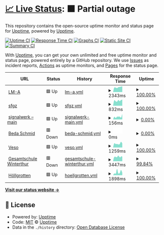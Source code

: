 # [📈 Live Status](https://uptime.signalwerk.ch): <!--live status--> **🟧 Partial outage**

This repository contains the open-source uptime monitor and status page for [Upptime](https://upptime.js.org), powered by [Upptime](https://github.com/upptime/upptime).

[![Uptime CI](https://github.com/signalwerk/upptime/workflows/Uptime%20CI/badge.svg)](https://github.com/signalwerk/upptime/actions?query=workflow%3A%22Uptime+CI%22)
[![Response Time CI](https://github.com/signalwerk/upptime/workflows/Response%20Time%20CI/badge.svg)](https://github.com/signalwerk/upptime/actions?query=workflow%3A%22Response+Time+CI%22)
[![Graphs CI](https://github.com/signalwerk/upptime/workflows/Graphs%20CI/badge.svg)](https://github.com/signalwerk/upptime/actions?query=workflow%3A%22Graphs+CI%22)
[![Static Site CI](https://github.com/signalwerk/upptime/workflows/Static%20Site%20CI/badge.svg)](https://github.com/signalwerk/upptime/actions?query=workflow%3A%22Static+Site+CI%22)
[![Summary CI](https://github.com/signalwerk/upptime/workflows/Summary%20CI/badge.svg)](https://github.com/signalwerk/upptime/actions?query=workflow%3A%22Summary+CI%22)

With [Upptime](https://upptime.js.org), you can get your own unlimited and free uptime monitor and status page, powered entirely by a GitHub repository. We use [Issues](https://github.com/upptime/upptime/issues) as incident reports, [Actions](https://github.com/signalwerk/upptime/actions) as uptime monitors, and [Pages](https://uptime.signalwerk.ch) for the status page.

<!--start: status pages-->
<!-- This summary is generated by Upptime (https://github.com/upptime/upptime) -->
<!-- Do not edit this manually, your changes will be overwritten -->
<!-- prettier-ignore -->
| URL | Status | History | Response Time | Uptime |
| --- | ------ | ------- | ------------- | ------ |
| <img alt="" src="https://icons.duckduckgo.com/ip3/lm-a.ch.ico" height="13"> [LM-A](https://lm-a.ch/) | 🟩 Up | [lm-a.yml](https://github.com/signalwerk/uptime/commits/HEAD/history/lm-a.yml) | <details><summary><img alt="Response time graph" src="./graphs/lm-a/response-time-week.png" height="20"> 2343ms</summary><br><a href="https://uptime.signalwerk.ch/history/lm-a"><img alt="Response time 2199" src="https://img.shields.io/endpoint?url=https%3A%2F%2Fraw.githubusercontent.com%2Fsignalwerk%2Fuptime%2FHEAD%2Fapi%2Flm-a%2Fresponse-time.json"></a><br><a href="https://uptime.signalwerk.ch/history/lm-a"><img alt="24-hour response time 2776" src="https://img.shields.io/endpoint?url=https%3A%2F%2Fraw.githubusercontent.com%2Fsignalwerk%2Fuptime%2FHEAD%2Fapi%2Flm-a%2Fresponse-time-day.json"></a><br><a href="https://uptime.signalwerk.ch/history/lm-a"><img alt="7-day response time 2343" src="https://img.shields.io/endpoint?url=https%3A%2F%2Fraw.githubusercontent.com%2Fsignalwerk%2Fuptime%2FHEAD%2Fapi%2Flm-a%2Fresponse-time-week.json"></a><br><a href="https://uptime.signalwerk.ch/history/lm-a"><img alt="30-day response time 2186" src="https://img.shields.io/endpoint?url=https%3A%2F%2Fraw.githubusercontent.com%2Fsignalwerk%2Fuptime%2FHEAD%2Fapi%2Flm-a%2Fresponse-time-month.json"></a><br><a href="https://uptime.signalwerk.ch/history/lm-a"><img alt="1-year response time 2774" src="https://img.shields.io/endpoint?url=https%3A%2F%2Fraw.githubusercontent.com%2Fsignalwerk%2Fuptime%2FHEAD%2Fapi%2Flm-a%2Fresponse-time-year.json"></a></details> | <details><summary><a href="https://uptime.signalwerk.ch/history/lm-a">100.00%</a></summary><a href="https://uptime.signalwerk.ch/history/lm-a"><img alt="All-time uptime 99.10%" src="https://img.shields.io/endpoint?url=https%3A%2F%2Fraw.githubusercontent.com%2Fsignalwerk%2Fuptime%2FHEAD%2Fapi%2Flm-a%2Fuptime.json"></a><br><a href="https://uptime.signalwerk.ch/history/lm-a"><img alt="24-hour uptime 100.00%" src="https://img.shields.io/endpoint?url=https%3A%2F%2Fraw.githubusercontent.com%2Fsignalwerk%2Fuptime%2FHEAD%2Fapi%2Flm-a%2Fuptime-day.json"></a><br><a href="https://uptime.signalwerk.ch/history/lm-a"><img alt="7-day uptime 100.00%" src="https://img.shields.io/endpoint?url=https%3A%2F%2Fraw.githubusercontent.com%2Fsignalwerk%2Fuptime%2FHEAD%2Fapi%2Flm-a%2Fuptime-week.json"></a><br><a href="https://uptime.signalwerk.ch/history/lm-a"><img alt="30-day uptime 100.00%" src="https://img.shields.io/endpoint?url=https%3A%2F%2Fraw.githubusercontent.com%2Fsignalwerk%2Fuptime%2FHEAD%2Fapi%2Flm-a%2Fuptime-month.json"></a><br><a href="https://uptime.signalwerk.ch/history/lm-a"><img alt="1-year uptime 96.74%" src="https://img.shields.io/endpoint?url=https%3A%2F%2Fraw.githubusercontent.com%2Fsignalwerk%2Fuptime%2FHEAD%2Fapi%2Flm-a%2Fuptime-year.json"></a></details>
| <img alt="" src="https://icons.duckduckgo.com/ip3/sfgz.ch.ico" height="13"> [sfgz](https://sfgz.ch/) | 🟩 Up | [sfgz.yml](https://github.com/signalwerk/uptime/commits/HEAD/history/sfgz.yml) | <details><summary><img alt="Response time graph" src="./graphs/sfgz/response-time-week.png" height="20"> 832ms</summary><br><a href="https://uptime.signalwerk.ch/history/sfgz"><img alt="Response time 1454" src="https://img.shields.io/endpoint?url=https%3A%2F%2Fraw.githubusercontent.com%2Fsignalwerk%2Fuptime%2FHEAD%2Fapi%2Fsfgz%2Fresponse-time.json"></a><br><a href="https://uptime.signalwerk.ch/history/sfgz"><img alt="24-hour response time 986" src="https://img.shields.io/endpoint?url=https%3A%2F%2Fraw.githubusercontent.com%2Fsignalwerk%2Fuptime%2FHEAD%2Fapi%2Fsfgz%2Fresponse-time-day.json"></a><br><a href="https://uptime.signalwerk.ch/history/sfgz"><img alt="7-day response time 832" src="https://img.shields.io/endpoint?url=https%3A%2F%2Fraw.githubusercontent.com%2Fsignalwerk%2Fuptime%2FHEAD%2Fapi%2Fsfgz%2Fresponse-time-week.json"></a><br><a href="https://uptime.signalwerk.ch/history/sfgz"><img alt="30-day response time 809" src="https://img.shields.io/endpoint?url=https%3A%2F%2Fraw.githubusercontent.com%2Fsignalwerk%2Fuptime%2FHEAD%2Fapi%2Fsfgz%2Fresponse-time-month.json"></a><br><a href="https://uptime.signalwerk.ch/history/sfgz"><img alt="1-year response time 1292" src="https://img.shields.io/endpoint?url=https%3A%2F%2Fraw.githubusercontent.com%2Fsignalwerk%2Fuptime%2FHEAD%2Fapi%2Fsfgz%2Fresponse-time-year.json"></a></details> | <details><summary><a href="https://uptime.signalwerk.ch/history/sfgz">100.00%</a></summary><a href="https://uptime.signalwerk.ch/history/sfgz"><img alt="All-time uptime 99.04%" src="https://img.shields.io/endpoint?url=https%3A%2F%2Fraw.githubusercontent.com%2Fsignalwerk%2Fuptime%2FHEAD%2Fapi%2Fsfgz%2Fuptime.json"></a><br><a href="https://uptime.signalwerk.ch/history/sfgz"><img alt="24-hour uptime 100.00%" src="https://img.shields.io/endpoint?url=https%3A%2F%2Fraw.githubusercontent.com%2Fsignalwerk%2Fuptime%2FHEAD%2Fapi%2Fsfgz%2Fuptime-day.json"></a><br><a href="https://uptime.signalwerk.ch/history/sfgz"><img alt="7-day uptime 100.00%" src="https://img.shields.io/endpoint?url=https%3A%2F%2Fraw.githubusercontent.com%2Fsignalwerk%2Fuptime%2FHEAD%2Fapi%2Fsfgz%2Fuptime-week.json"></a><br><a href="https://uptime.signalwerk.ch/history/sfgz"><img alt="30-day uptime 100.00%" src="https://img.shields.io/endpoint?url=https%3A%2F%2Fraw.githubusercontent.com%2Fsignalwerk%2Fuptime%2FHEAD%2Fapi%2Fsfgz%2Fuptime-month.json"></a><br><a href="https://uptime.signalwerk.ch/history/sfgz"><img alt="1-year uptime 97.31%" src="https://img.shields.io/endpoint?url=https%3A%2F%2Fraw.githubusercontent.com%2Fsignalwerk%2Fuptime%2FHEAD%2Fapi%2Fsfgz%2Fuptime-year.json"></a></details>
| <img alt="" src="https://icons.duckduckgo.com/ip3/signalwerk.ch.ico" height="13"> [signalwerk – main](https://signalwerk.ch/) | 🟩 Up | [signalwerk-main.yml](https://github.com/signalwerk/uptime/commits/HEAD/history/signalwerk-main.yml) | <details><summary><img alt="Response time graph" src="./graphs/signalwerk-main/response-time-week.png" height="20"> 156ms</summary><br><a href="https://uptime.signalwerk.ch/history/signalwerk-main"><img alt="Response time 147" src="https://img.shields.io/endpoint?url=https%3A%2F%2Fraw.githubusercontent.com%2Fsignalwerk%2Fuptime%2FHEAD%2Fapi%2Fsignalwerk-main%2Fresponse-time.json"></a><br><a href="https://uptime.signalwerk.ch/history/signalwerk-main"><img alt="24-hour response time 305" src="https://img.shields.io/endpoint?url=https%3A%2F%2Fraw.githubusercontent.com%2Fsignalwerk%2Fuptime%2FHEAD%2Fapi%2Fsignalwerk-main%2Fresponse-time-day.json"></a><br><a href="https://uptime.signalwerk.ch/history/signalwerk-main"><img alt="7-day response time 156" src="https://img.shields.io/endpoint?url=https%3A%2F%2Fraw.githubusercontent.com%2Fsignalwerk%2Fuptime%2FHEAD%2Fapi%2Fsignalwerk-main%2Fresponse-time-week.json"></a><br><a href="https://uptime.signalwerk.ch/history/signalwerk-main"><img alt="30-day response time 154" src="https://img.shields.io/endpoint?url=https%3A%2F%2Fraw.githubusercontent.com%2Fsignalwerk%2Fuptime%2FHEAD%2Fapi%2Fsignalwerk-main%2Fresponse-time-month.json"></a><br><a href="https://uptime.signalwerk.ch/history/signalwerk-main"><img alt="1-year response time 152" src="https://img.shields.io/endpoint?url=https%3A%2F%2Fraw.githubusercontent.com%2Fsignalwerk%2Fuptime%2FHEAD%2Fapi%2Fsignalwerk-main%2Fresponse-time-year.json"></a></details> | <details><summary><a href="https://uptime.signalwerk.ch/history/signalwerk-main">0.00%</a></summary><a href="https://uptime.signalwerk.ch/history/signalwerk-main"><img alt="All-time uptime 42.20%" src="https://img.shields.io/endpoint?url=https%3A%2F%2Fraw.githubusercontent.com%2Fsignalwerk%2Fuptime%2FHEAD%2Fapi%2Fsignalwerk-main%2Fuptime.json"></a><br><a href="https://uptime.signalwerk.ch/history/signalwerk-main"><img alt="24-hour uptime 0.00%" src="https://img.shields.io/endpoint?url=https%3A%2F%2Fraw.githubusercontent.com%2Fsignalwerk%2Fuptime%2FHEAD%2Fapi%2Fsignalwerk-main%2Fuptime-day.json"></a><br><a href="https://uptime.signalwerk.ch/history/signalwerk-main"><img alt="7-day uptime 0.00%" src="https://img.shields.io/endpoint?url=https%3A%2F%2Fraw.githubusercontent.com%2Fsignalwerk%2Fuptime%2FHEAD%2Fapi%2Fsignalwerk-main%2Fuptime-week.json"></a><br><a href="https://uptime.signalwerk.ch/history/signalwerk-main"><img alt="30-day uptime 1.38%" src="https://img.shields.io/endpoint?url=https%3A%2F%2Fraw.githubusercontent.com%2Fsignalwerk%2Fuptime%2FHEAD%2Fapi%2Fsignalwerk-main%2Fuptime-month.json"></a><br><a href="https://uptime.signalwerk.ch/history/signalwerk-main"><img alt="1-year uptime 0.00%" src="https://img.shields.io/endpoint?url=https%3A%2F%2Fraw.githubusercontent.com%2Fsignalwerk%2Fuptime%2FHEAD%2Fapi%2Fsignalwerk-main%2Fuptime-year.json"></a></details>
| <img alt="" src="https://icons.duckduckgo.com/ip3/bedaschmid.ch.ico" height="13"> [Beda Schmid](https://bedaschmid.ch/) | 🟥 Down | [beda-schmid.yml](https://github.com/signalwerk/uptime/commits/HEAD/history/beda-schmid.yml) | <details><summary><img alt="Response time graph" src="./graphs/beda-schmid/response-time-week.png" height="20"> 0ms</summary><br><a href="https://uptime.signalwerk.ch/history/beda-schmid"><img alt="Response time 687" src="https://img.shields.io/endpoint?url=https%3A%2F%2Fraw.githubusercontent.com%2Fsignalwerk%2Fuptime%2FHEAD%2Fapi%2Fbeda-schmid%2Fresponse-time.json"></a><br><a href="https://uptime.signalwerk.ch/history/beda-schmid"><img alt="24-hour response time 0" src="https://img.shields.io/endpoint?url=https%3A%2F%2Fraw.githubusercontent.com%2Fsignalwerk%2Fuptime%2FHEAD%2Fapi%2Fbeda-schmid%2Fresponse-time-day.json"></a><br><a href="https://uptime.signalwerk.ch/history/beda-schmid"><img alt="7-day response time 0" src="https://img.shields.io/endpoint?url=https%3A%2F%2Fraw.githubusercontent.com%2Fsignalwerk%2Fuptime%2FHEAD%2Fapi%2Fbeda-schmid%2Fresponse-time-week.json"></a><br><a href="https://uptime.signalwerk.ch/history/beda-schmid"><img alt="30-day response time 0" src="https://img.shields.io/endpoint?url=https%3A%2F%2Fraw.githubusercontent.com%2Fsignalwerk%2Fuptime%2FHEAD%2Fapi%2Fbeda-schmid%2Fresponse-time-month.json"></a><br><a href="https://uptime.signalwerk.ch/history/beda-schmid"><img alt="1-year response time 0" src="https://img.shields.io/endpoint?url=https%3A%2F%2Fraw.githubusercontent.com%2Fsignalwerk%2Fuptime%2FHEAD%2Fapi%2Fbeda-schmid%2Fresponse-time-year.json"></a></details> | <details><summary><a href="https://uptime.signalwerk.ch/history/beda-schmid">0.00%</a></summary><a href="https://uptime.signalwerk.ch/history/beda-schmid"><img alt="All-time uptime 49.43%" src="https://img.shields.io/endpoint?url=https%3A%2F%2Fraw.githubusercontent.com%2Fsignalwerk%2Fuptime%2FHEAD%2Fapi%2Fbeda-schmid%2Fuptime.json"></a><br><a href="https://uptime.signalwerk.ch/history/beda-schmid"><img alt="24-hour uptime 0.00%" src="https://img.shields.io/endpoint?url=https%3A%2F%2Fraw.githubusercontent.com%2Fsignalwerk%2Fuptime%2FHEAD%2Fapi%2Fbeda-schmid%2Fuptime-day.json"></a><br><a href="https://uptime.signalwerk.ch/history/beda-schmid"><img alt="7-day uptime 0.00%" src="https://img.shields.io/endpoint?url=https%3A%2F%2Fraw.githubusercontent.com%2Fsignalwerk%2Fuptime%2FHEAD%2Fapi%2Fbeda-schmid%2Fuptime-week.json"></a><br><a href="https://uptime.signalwerk.ch/history/beda-schmid"><img alt="30-day uptime 1.38%" src="https://img.shields.io/endpoint?url=https%3A%2F%2Fraw.githubusercontent.com%2Fsignalwerk%2Fuptime%2FHEAD%2Fapi%2Fbeda-schmid%2Fuptime-month.json"></a><br><a href="https://uptime.signalwerk.ch/history/beda-schmid"><img alt="1-year uptime 0.00%" src="https://img.shields.io/endpoint?url=https%3A%2F%2Fraw.githubusercontent.com%2Fsignalwerk%2Fuptime%2FHEAD%2Fapi%2Fbeda-schmid%2Fuptime-year.json"></a></details>
| <img alt="" src="https://icons.duckduckgo.com/ip3/www.veso.ch.ico" height="13"> [Veso](https://www.veso.ch/) | 🟩 Up | [veso.yml](https://github.com/signalwerk/uptime/commits/HEAD/history/veso.yml) | <details><summary><img alt="Response time graph" src="./graphs/veso/response-time-week.png" height="20"> 1259ms</summary><br><a href="https://uptime.signalwerk.ch/history/veso"><img alt="Response time 1360" src="https://img.shields.io/endpoint?url=https%3A%2F%2Fraw.githubusercontent.com%2Fsignalwerk%2Fuptime%2FHEAD%2Fapi%2Fveso%2Fresponse-time.json"></a><br><a href="https://uptime.signalwerk.ch/history/veso"><img alt="24-hour response time 1319" src="https://img.shields.io/endpoint?url=https%3A%2F%2Fraw.githubusercontent.com%2Fsignalwerk%2Fuptime%2FHEAD%2Fapi%2Fveso%2Fresponse-time-day.json"></a><br><a href="https://uptime.signalwerk.ch/history/veso"><img alt="7-day response time 1259" src="https://img.shields.io/endpoint?url=https%3A%2F%2Fraw.githubusercontent.com%2Fsignalwerk%2Fuptime%2FHEAD%2Fapi%2Fveso%2Fresponse-time-week.json"></a><br><a href="https://uptime.signalwerk.ch/history/veso"><img alt="30-day response time 1229" src="https://img.shields.io/endpoint?url=https%3A%2F%2Fraw.githubusercontent.com%2Fsignalwerk%2Fuptime%2FHEAD%2Fapi%2Fveso%2Fresponse-time-month.json"></a><br><a href="https://uptime.signalwerk.ch/history/veso"><img alt="1-year response time 1400" src="https://img.shields.io/endpoint?url=https%3A%2F%2Fraw.githubusercontent.com%2Fsignalwerk%2Fuptime%2FHEAD%2Fapi%2Fveso%2Fresponse-time-year.json"></a></details> | <details><summary><a href="https://uptime.signalwerk.ch/history/veso">100.00%</a></summary><a href="https://uptime.signalwerk.ch/history/veso"><img alt="All-time uptime 99.98%" src="https://img.shields.io/endpoint?url=https%3A%2F%2Fraw.githubusercontent.com%2Fsignalwerk%2Fuptime%2FHEAD%2Fapi%2Fveso%2Fuptime.json"></a><br><a href="https://uptime.signalwerk.ch/history/veso"><img alt="24-hour uptime 100.00%" src="https://img.shields.io/endpoint?url=https%3A%2F%2Fraw.githubusercontent.com%2Fsignalwerk%2Fuptime%2FHEAD%2Fapi%2Fveso%2Fuptime-day.json"></a><br><a href="https://uptime.signalwerk.ch/history/veso"><img alt="7-day uptime 100.00%" src="https://img.shields.io/endpoint?url=https%3A%2F%2Fraw.githubusercontent.com%2Fsignalwerk%2Fuptime%2FHEAD%2Fapi%2Fveso%2Fuptime-week.json"></a><br><a href="https://uptime.signalwerk.ch/history/veso"><img alt="30-day uptime 100.00%" src="https://img.shields.io/endpoint?url=https%3A%2F%2Fraw.githubusercontent.com%2Fsignalwerk%2Fuptime%2FHEAD%2Fapi%2Fveso%2Fuptime-month.json"></a><br><a href="https://uptime.signalwerk.ch/history/veso"><img alt="1-year uptime 99.98%" src="https://img.shields.io/endpoint?url=https%3A%2F%2Fraw.githubusercontent.com%2Fsignalwerk%2Fuptime%2FHEAD%2Fapi%2Fveso%2Fuptime-year.json"></a></details>
| <img alt="" src="https://icons.duckduckgo.com/ip3/gesamtschulewinterthur.ch.ico" height="13"> [Gesamtschule Winterthur](https://gesamtschulewinterthur.ch/) | 🟥 Down | [gesamtschule-winterthur.yml](https://github.com/signalwerk/uptime/commits/HEAD/history/gesamtschule-winterthur.yml) | <details><summary><img alt="Response time graph" src="./graphs/gesamtschule-winterthur/response-time-week.png" height="20"> 3447ms</summary><br><a href="https://uptime.signalwerk.ch/history/gesamtschule-winterthur"><img alt="Response time 2959" src="https://img.shields.io/endpoint?url=https%3A%2F%2Fraw.githubusercontent.com%2Fsignalwerk%2Fuptime%2FHEAD%2Fapi%2Fgesamtschule-winterthur%2Fresponse-time.json"></a><br><a href="https://uptime.signalwerk.ch/history/gesamtschule-winterthur"><img alt="24-hour response time 2954" src="https://img.shields.io/endpoint?url=https%3A%2F%2Fraw.githubusercontent.com%2Fsignalwerk%2Fuptime%2FHEAD%2Fapi%2Fgesamtschule-winterthur%2Fresponse-time-day.json"></a><br><a href="https://uptime.signalwerk.ch/history/gesamtschule-winterthur"><img alt="7-day response time 3447" src="https://img.shields.io/endpoint?url=https%3A%2F%2Fraw.githubusercontent.com%2Fsignalwerk%2Fuptime%2FHEAD%2Fapi%2Fgesamtschule-winterthur%2Fresponse-time-week.json"></a><br><a href="https://uptime.signalwerk.ch/history/gesamtschule-winterthur"><img alt="30-day response time 4131" src="https://img.shields.io/endpoint?url=https%3A%2F%2Fraw.githubusercontent.com%2Fsignalwerk%2Fuptime%2FHEAD%2Fapi%2Fgesamtschule-winterthur%2Fresponse-time-month.json"></a><br><a href="https://uptime.signalwerk.ch/history/gesamtschule-winterthur"><img alt="1-year response time 3440" src="https://img.shields.io/endpoint?url=https%3A%2F%2Fraw.githubusercontent.com%2Fsignalwerk%2Fuptime%2FHEAD%2Fapi%2Fgesamtschule-winterthur%2Fresponse-time-year.json"></a></details> | <details><summary><a href="https://uptime.signalwerk.ch/history/gesamtschule-winterthur">99.84%</a></summary><a href="https://uptime.signalwerk.ch/history/gesamtschule-winterthur"><img alt="All-time uptime 99.98%" src="https://img.shields.io/endpoint?url=https%3A%2F%2Fraw.githubusercontent.com%2Fsignalwerk%2Fuptime%2FHEAD%2Fapi%2Fgesamtschule-winterthur%2Fuptime.json"></a><br><a href="https://uptime.signalwerk.ch/history/gesamtschule-winterthur"><img alt="24-hour uptime 99.98%" src="https://img.shields.io/endpoint?url=https%3A%2F%2Fraw.githubusercontent.com%2Fsignalwerk%2Fuptime%2FHEAD%2Fapi%2Fgesamtschule-winterthur%2Fuptime-day.json"></a><br><a href="https://uptime.signalwerk.ch/history/gesamtschule-winterthur"><img alt="7-day uptime 99.84%" src="https://img.shields.io/endpoint?url=https%3A%2F%2Fraw.githubusercontent.com%2Fsignalwerk%2Fuptime%2FHEAD%2Fapi%2Fgesamtschule-winterthur%2Fuptime-week.json"></a><br><a href="https://uptime.signalwerk.ch/history/gesamtschule-winterthur"><img alt="30-day uptime 99.87%" src="https://img.shields.io/endpoint?url=https%3A%2F%2Fraw.githubusercontent.com%2Fsignalwerk%2Fuptime%2FHEAD%2Fapi%2Fgesamtschule-winterthur%2Fuptime-month.json"></a><br><a href="https://uptime.signalwerk.ch/history/gesamtschule-winterthur"><img alt="1-year uptime 99.97%" src="https://img.shields.io/endpoint?url=https%3A%2F%2Fraw.githubusercontent.com%2Fsignalwerk%2Fuptime%2FHEAD%2Fapi%2Fgesamtschule-winterthur%2Fuptime-year.json"></a></details>
| <img alt="" src="https://icons.duckduckgo.com/ip3/www.hoellgrotten.ch.ico" height="13"> [Höllgrotten](https://www.hoellgrotten.ch/) | 🟩 Up | [hoellgrotten.yml](https://github.com/signalwerk/uptime/commits/HEAD/history/hoellgrotten.yml) | <details><summary><img alt="Response time graph" src="./graphs/hoellgrotten/response-time-week.png" height="20"> 1898ms</summary><br><a href="https://uptime.signalwerk.ch/history/hoellgrotten"><img alt="Response time 1223" src="https://img.shields.io/endpoint?url=https%3A%2F%2Fraw.githubusercontent.com%2Fsignalwerk%2Fuptime%2FHEAD%2Fapi%2Fhoellgrotten%2Fresponse-time.json"></a><br><a href="https://uptime.signalwerk.ch/history/hoellgrotten"><img alt="24-hour response time 1556" src="https://img.shields.io/endpoint?url=https%3A%2F%2Fraw.githubusercontent.com%2Fsignalwerk%2Fuptime%2FHEAD%2Fapi%2Fhoellgrotten%2Fresponse-time-day.json"></a><br><a href="https://uptime.signalwerk.ch/history/hoellgrotten"><img alt="7-day response time 1898" src="https://img.shields.io/endpoint?url=https%3A%2F%2Fraw.githubusercontent.com%2Fsignalwerk%2Fuptime%2FHEAD%2Fapi%2Fhoellgrotten%2Fresponse-time-week.json"></a><br><a href="https://uptime.signalwerk.ch/history/hoellgrotten"><img alt="30-day response time 1334" src="https://img.shields.io/endpoint?url=https%3A%2F%2Fraw.githubusercontent.com%2Fsignalwerk%2Fuptime%2FHEAD%2Fapi%2Fhoellgrotten%2Fresponse-time-month.json"></a><br><a href="https://uptime.signalwerk.ch/history/hoellgrotten"><img alt="1-year response time 1279" src="https://img.shields.io/endpoint?url=https%3A%2F%2Fraw.githubusercontent.com%2Fsignalwerk%2Fuptime%2FHEAD%2Fapi%2Fhoellgrotten%2Fresponse-time-year.json"></a></details> | <details><summary><a href="https://uptime.signalwerk.ch/history/hoellgrotten">100.00%</a></summary><a href="https://uptime.signalwerk.ch/history/hoellgrotten"><img alt="All-time uptime 99.96%" src="https://img.shields.io/endpoint?url=https%3A%2F%2Fraw.githubusercontent.com%2Fsignalwerk%2Fuptime%2FHEAD%2Fapi%2Fhoellgrotten%2Fuptime.json"></a><br><a href="https://uptime.signalwerk.ch/history/hoellgrotten"><img alt="24-hour uptime 100.00%" src="https://img.shields.io/endpoint?url=https%3A%2F%2Fraw.githubusercontent.com%2Fsignalwerk%2Fuptime%2FHEAD%2Fapi%2Fhoellgrotten%2Fuptime-day.json"></a><br><a href="https://uptime.signalwerk.ch/history/hoellgrotten"><img alt="7-day uptime 100.00%" src="https://img.shields.io/endpoint?url=https%3A%2F%2Fraw.githubusercontent.com%2Fsignalwerk%2Fuptime%2FHEAD%2Fapi%2Fhoellgrotten%2Fuptime-week.json"></a><br><a href="https://uptime.signalwerk.ch/history/hoellgrotten"><img alt="30-day uptime 99.93%" src="https://img.shields.io/endpoint?url=https%3A%2F%2Fraw.githubusercontent.com%2Fsignalwerk%2Fuptime%2FHEAD%2Fapi%2Fhoellgrotten%2Fuptime-month.json"></a><br><a href="https://uptime.signalwerk.ch/history/hoellgrotten"><img alt="1-year uptime 99.97%" src="https://img.shields.io/endpoint?url=https%3A%2F%2Fraw.githubusercontent.com%2Fsignalwerk%2Fuptime%2FHEAD%2Fapi%2Fhoellgrotten%2Fuptime-year.json"></a></details>

<!--end: status pages-->

[**Visit our status website →**](https://uptime.signalwerk.ch)

## 📄 License

- Powered by: [Upptime](https://github.com/upptime/upptime)
- Code: [MIT](./LICENSE) © [Upptime](https://upptime.js.org)
- Data in the `./history` directory: [Open Database License](https://opendatacommons.org/licenses/odbl/1-0/)
